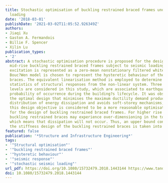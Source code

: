 ```yaml
---
title: Stochastic optimisation of buckling restrained braced frames under seismic
  loading
date: '2018-03-01'
publishDate: '2021-03-02T11:05:52.926349Z'
authors:
- Jiaqi Xu
- Gaston A. Fermandois
- Billie F. Spencer
- Xilin Lu
publication_types:
- '2'
abstract: A stochastic optimisation procedure is proposed for the design of low- and
  mid-rise buckling restrained braced frames subject to seismic loading. The seismic
  excitation is represented as a zero-mean nonstationary filtered white noise. The
  Bouc?Wen model is chosen to represent the hysteretic behaviour of the buckling restrained
  braces. The equivalent linearisation method is employed to determine the second-order
  statistics of structural responses from the non-linear system. Three seismic intensity
  levels are considered in this study, which are associated to earthquakes with different
  probability of occurrence during the building?s lifecycle. It was observed that
  the optimal design that minimises the maximum ductility demand produces a more uniform
  distribution of energy dissipation and avoids soft-storey mechanisms; therefore,
  this design objective is considered to be a more reasonable optimisation objective
  for the design of buckling restrained braced frames. For higher rise structures,
  buckling restrained braces may experience over-dimensioning in the top stories,
  which means that dissipation will not occur. Thus, an upper bound constraint for
  the stiffness design of the buckling restrained braces is taken into account.
featured: false
publication: '*Structure and Infrastructure Engineering*'
tags:
- '"Structural optimisation"'
- '"buckling restrained braced frames"'
- '"hysteretic behaviour"'
- '"seismic response"'
- '"stochastic seismic loading"'
url_pdf: https://doi.org/10.1080/15732479.2018.1443144 https://www.tandfonline.com/doi/full/10.1080/15732479.2018.1443144
doi: 10.1080/15732479.2018.1443144
---
```


